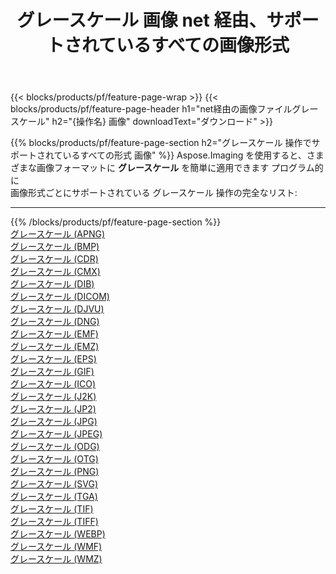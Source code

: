﻿---
title: グレースケール 画像 net 経由、サポートされているすべての画像形式 
weight: 3920
url: /ja/net/grayscale 
lang: ja
langdirlevel: 2
locales: zh-hans,ja,it,ru,de,es,fr,nl,id,lt,pl,pt,vi,tr,ko,zh-hant,ar,hi,th,sv,cs,uk,he
description: Aspose.Imaging を使用すると、net 経由で簡単に グレースケール イメージを作成できます
---

{{< blocks/products/pf/feature-page-wrap >}}
{{< blocks/products/pf/feature-page-header h1="net経由の画像ファイルグレースケール" h2="{操作名} 画像" downloadText="ダウンロード" >}}


{{% blocks/products/pf/feature-page-section  h2="グレースケール 操作でサポートされているすべての形式 画像" %}}
Aspose.Imaging を使用すると、さまざまな画像フォーマットに **グレースケール** を簡単に適用できます プログラム的に
<br/>
画像形式ごとにサポートされている グレースケール 操作の完全なリスト:
<hr/>
{{% /blocks/products/pf/feature-page-section %}}
<div class="container-fluid productfamilypage bg-gray">
    <div class="convertypes bg-gray agp-content section">
        <div class="container">
		<div class="row other-converters">
		    <div class='col-md-2 other-converter remove-lp remove-rp'><a href="/imaging/ja/net/grayscale/apng" >グレースケール (APNG)</a></div><div class='col-md-2 other-converter remove-lp remove-rp'><a href="/imaging/ja/net/grayscale/bmp" >グレースケール (BMP)</a></div><div class='col-md-2 other-converter remove-lp remove-rp'><a href="/imaging/ja/net/grayscale/cdr" >グレースケール (CDR)</a></div><div class='col-md-2 other-converter remove-lp remove-rp'><a href="/imaging/ja/net/grayscale/cmx" >グレースケール (CMX)</a></div><div class='col-md-2 other-converter remove-lp remove-rp'><a href="/imaging/ja/net/grayscale/dib" >グレースケール (DIB)</a></div><div class='col-md-2 other-converter remove-lp remove-rp'><a href="/imaging/ja/net/grayscale/dicom" >グレースケール (DICOM)</a></div><div class='col-md-2 other-converter remove-lp remove-rp'><a href="/imaging/ja/net/grayscale/djvu" >グレースケール (DJVU)</a></div><div class='col-md-2 other-converter remove-lp remove-rp'><a href="/imaging/ja/net/grayscale/dng" >グレースケール (DNG)</a></div><div class='col-md-2 other-converter remove-lp remove-rp'><a href="/imaging/ja/net/grayscale/emf" >グレースケール (EMF)</a></div><div class='col-md-2 other-converter remove-lp remove-rp'><a href="/imaging/ja/net/grayscale/emz" >グレースケール (EMZ)</a></div><div class='col-md-2 other-converter remove-lp remove-rp'><a href="/imaging/ja/net/grayscale/eps" >グレースケール (EPS)</a></div><div class='col-md-2 other-converter remove-lp remove-rp'><a href="/imaging/ja/net/grayscale/gif" >グレースケール (GIF)</a></div><div class='col-md-2 other-converter remove-lp remove-rp'><a href="/imaging/ja/net/grayscale/ico" >グレースケール (ICO)</a></div><div class='col-md-2 other-converter remove-lp remove-rp'><a href="/imaging/ja/net/grayscale/j2k" >グレースケール (J2K)</a></div><div class='col-md-2 other-converter remove-lp remove-rp'><a href="/imaging/ja/net/grayscale/jp2" >グレースケール (JP2)</a></div><div class='col-md-2 other-converter remove-lp remove-rp'><a href="/imaging/ja/net/grayscale/jpg" >グレースケール (JPG)</a></div><div class='col-md-2 other-converter remove-lp remove-rp'><a href="/imaging/ja/net/grayscale/jpeg" >グレースケール (JPEG)</a></div><div class='col-md-2 other-converter remove-lp remove-rp'><a href="/imaging/ja/net/grayscale/odg" >グレースケール (ODG)</a></div><div class='col-md-2 other-converter remove-lp remove-rp'><a href="/imaging/ja/net/grayscale/otg" >グレースケール (OTG)</a></div><div class='col-md-2 other-converter remove-lp remove-rp'><a href="/imaging/ja/net/grayscale/png" >グレースケール (PNG)</a></div><div class='col-md-2 other-converter remove-lp remove-rp'><a href="/imaging/ja/net/grayscale/svg" >グレースケール (SVG)</a></div><div class='col-md-2 other-converter remove-lp remove-rp'><a href="/imaging/ja/net/grayscale/tga" >グレースケール (TGA)</a></div><div class='col-md-2 other-converter remove-lp remove-rp'><a href="/imaging/ja/net/grayscale/tif" >グレースケール (TIF)</a></div><div class='col-md-2 other-converter remove-lp remove-rp'><a href="/imaging/ja/net/grayscale/tiff" >グレースケール (TIFF)</a></div><div class='col-md-2 other-converter remove-lp remove-rp'><a href="/imaging/ja/net/grayscale/webp" >グレースケール (WEBP)</a></div><div class='col-md-2 other-converter remove-lp remove-rp'><a href="/imaging/ja/net/grayscale/wmf" >グレースケール (WMF)</a></div><div class='col-md-2 other-converter remove-lp remove-rp'><a href="/imaging/ja/net/grayscale/wmz" >グレースケール (WMZ)</a></div>
                </div>
        </div>
    </div>
</div>
<br/>
